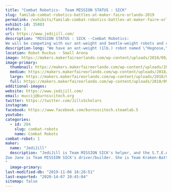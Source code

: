 ```yaml
---
title: "Combat Robotics-  Team MISSION STATUS : SICK"
slug: familab-combat-robotics-battles-at-maker-faire-orlando-2019
permalink: /exhibits/familab-combat-robotics-battles-at-maker-faire-orlando-2019/
exhibit-id: 35003
status: 1
url: https://www.jedijill.com/
description: "MISSION STATUS : SICK --Combat Robotics:
We will be competing with our ant-weight and beetle-weight robots and cheering like crazy for every competitor there!"
description-long: "We have an ant-weight (1lb.) robot named \"Hognose,\" and a beetle-weight (3 lb.) robot named \"Ptarmegeddon.\""
location: Robot Ruckus - Small Arena
image: https://makers.makerfaireorlando.com/wp-content/uploads/2018/09/20180925_125621-2-1024x576.jpg
image-primary:
  thumbnail: https://makers.makerfaireorlando.com/wp-content/uploads/2018/09/20180925_125621-2-150x150.jpg
  medium: https://makers.makerfaireorlando.com/wp-content/uploads/2018/09/20180925_125621-2-300x169.jpg
  large: https://makers.makerfaireorlando.com/wp-content/uploads/2018/09/20180925_125621-2-1024x576.jpg
  full: https://makers.makerfaireorlando.com/wp-content/uploads/2018/09/20180925_125621-2.jpg
additional-images:
website: https://www.jedijill.com/
email: muccij@burnsscitech.org
twitter: https://twitter.com/JillsScholars
instagram: 
facebook: https://www.facebook.com/burnsscitech.steamlab.5
youtube: 
categories:
  - id: 284
    slug: combat-robots
    name: Combat Robots
combat-robot: 1
maker:
  name: "JediJill"
  description: "JediJill is Team MISSION SICK's helper, and the S.T.E.A.M. Director for Burns Science and Technology Charter School. She is a Super Silly Scholar and a robot fabricator on Team Kraken-BattleBots.
Zoe Jane is Team MISSION SICK's driver/builder. She is Team Kraken-BattleBot's graphic designer and is also a robot fabricator, as well as a future dentist!
"
  image-primary: 
last-modified-db: "2019-11-06 16:28:51"
last-exported: "2020-14-07 20:45:04"
sitemap: false
---
```

